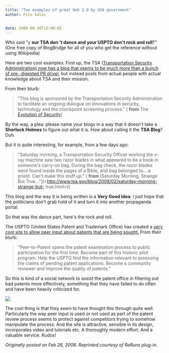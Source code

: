 ```yaml
---
title: "Two examples of great Web 2.0 by USA government"
author: Pito Salas


date: 2008-08-30T13:00:02
---
```




Who said "y **our TSA don 't dance and your USPTO don't rock and roll**?" (One
free copy of BlogBridge for all of you who get the reference without using
Wikipedia)

Here are two cool examples. First up, the TSA ([Transportation Security
Administration) now has a blog that seems to be much more than a bunch of pre-
digested PR drivel](<http://www.tsa.gov/blog/>), but instead posts from actual
people with actual knowledge about TSA and their mission.

From their blurb:

> "This blog is sponsored by the Transportation Security Administration to
> facilitate an ongoing dialogue on innovations in security, technology and
> the checkpoint screening process." ( **from** The [Evolution of
> Security](<http://www.tsa.gov/blog/>))

By the way, a plea: please name your blogs in a way that it doesn't take a
**Sherlock Holmes** to figure out what it is. How about calling it the **TSA
Blog**? Duh.

But it is quite interesting, for example, from a few days ago:

> "Saturday morning, a Transportation Security Officer working the x-ray
> machine saw two razor blades in what appeared to be a book in someone's
> carry-on bag. During the bag check, the razor blades were found inside the
> pages of a Bible, and bag belonged to… a priest. Can't make this stuff up."
> ( **from** [Saturday Morning, Strange But
> True…"](<http://www.tsa.gov/blog/2008/02/saturday-morning-strange-but-
> true.html>))

This blog and the way it is being written is a **Very Good Idea**. I just hope
that the politicians don't grab hold of it and turn it into another propaganda
portal.

So that was the dance part, here's the rock and roll.

The USPTO (United States Patent and Trademark Office) has created a [very cool
site to allow peer input about patents that are being
sought.](<http://www.peertopatent.org/>) From their blurb:

> "Peer-to-Patent opens the patent examination process to public participation
> for the first time. Become part of this historic pilot program. Help the
> USPTO find the information relevant to assessing the claims of pending
> patent applications. Become a community reviewer and improve the quality of
> patents."

So this is kind of a social network to assist the patent office in filtering
out bad patents more effectively, something that they have failed to do often
and have been heavily criticized for.

![](https://i0.wp.com/www.peertopatent.org/images/540map.gif?resize=540%2C136)

The cool thing is that they seem to have thought this through quite well.
Particularly the way peer input is used or not used as part of the patent
review process seems to protect against competitors trying to somehow
manipulate the process. And the site is attractive, sensible in its design,
incorporates video and tutorials etc. A thoroughly modern effort. And a
valuable service. Kudos!

_Originally posted on Feb 28, 2008. Reprinted courtesy of ReRuns plug-in._


